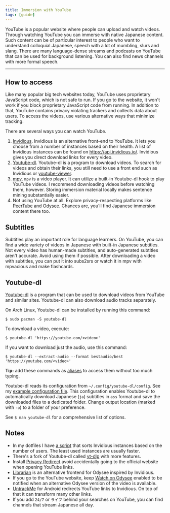 ```yaml
---
title: Immersion with YouTube
tags: [guide]
---
```


YouTube is a popular website where people can upload and watch videos.
Through watching YouTube you can immerse with native Japanese content.
Such content can be of particular interest to people
who want to understand colloquial Japanese,
speech with a lot of mumbling, slurs and slang.
There are many language-dense streams and podcasts on YouTube
that can be used for background listening.
You can also find news channels with more formal speech.

****

## How to access

Like many popular big tech websites today,
YouTube uses proprietary JavaScript code, which is not safe to run.
If you go to the website, it won't work if you block proprietary JavaScript code from running.
In addition to that, YouTube contains privacy violating trackers and collects data about users.
To access the videos, use various alternative ways that minimize tracking.

There are several ways you can watch YouTube.

1) [Invidious](https://github.com/iv-org/invidious).
Invidious is an alternative front-end to YouTube.
It lets you choose from a number of instances based on their health.
A list of Invidious instances can be found on https://api.invidious.io/.
Invidious gives you direct download links for every video.
2) [Youtube-dl](https://wiki.archlinux.org/index.php/Youtube-dl).
Youtube-dl is a program to download videos.
To search for videos and obtain their links,
you still need to use a front end such as Invidious or
[youtube-viewer](https://github.com/trizen/youtube-viewer).
3) [mpv](https://wiki.archlinux.org/title/Mpv).
`mpv` is a video player.
It can utilize a built-in Youtube-dl hook to play YouTube videos.
I recommend downloading videos before watching them, however.
Storing immersion material locally makes sentence mining substantially easier.
4) Not using YouTube at all.
Explore privacy-respecting platforms
like [PeerTube](https://joinpeertube.org/) and [Odysee](https://odysee.com/).
Chances are, you'll find Japanese immersion content there too.

## Subtitles

Subtitles play an important role for language learners.
On YouTube, you can find a wide variety of videos in Japanese with built-in Japanese subtitles.
Not every video has human-made subtitles, and auto-generated subtitles aren't accurate.
Avoid using them if possible.
After downloading a video with subtitles,
you can put it into subs2srs
or watch it in mpv with mpvacious and make flashcards.

## Youtube-dl

[Youtube-dl](https://wiki.archlinux.org/index.php/Youtube-dl)
is a program
that can be used to download videos from YouTube and similar sites.
Youtube-dl can also download audio tracks separately.

On Arch Linux, Youtube-dl can be installed by running this command:

```
$ sudo pacman -S youtube-dl
```

To download a video, execute:

```
$ youtube-dl 'https://youtube.com/<video>'
```

If you want to download just the audio, use this command:

```
$ youtube-dl --extract-audio --format bestaudio/best 'https://youtube.com/<video>'
```

**Tip:** add these commands as
[aliases](https://askubuntu.com/questions/17536/how-do-i-create-a-permanent-bash-alias)
to access them without too much typing.

Youtube-dl reads its configuration from `~/.config/youtube-dl/config`.
See my
[example configuration file](https://github.com/tatsumoto-ren/dotfiles/blob/main/.config/youtube-dl/config).
This configuration enables Youtube-dl to automatically download
Japanese (`ja`) subtitles in `ass` format
and save the downloaded files to a dedicated folder.
Change output location (marked with `-o`) to a folder of your preference.

See `$ man youtube-dl` for a comprehensive list of options.

## Notes

* In my dotfiles I have
  [a script](https://github.com/tatsumoto-ren/dotfiles/blob/main/.local/bin/rank-invidious-instances)
  that sorts Invidious instances based on the number of users.
  The least used instances are usually faster.
* There's a fork of Youtube-dl called [yt-dlp](https://github.com/yt-dlp/yt-dlp) with more features.
* Install [Privacy Redirect](https://github.com/SimonBrazell/privacy-redirect)
  avoid accidentally going to the official website when opening YouTube links.
* [Librarian](https://codeberg.org/librarian/librarian)
  is an alternative frontend for Odysee inspired by Invidious.
* If you go to the YouTube website, keep
  [Watch on Odysee](https://github.com/kodxana/Watch-on-Odysee)
  enabled to be notified when an alternative Odysee version of the video is available.
* [UntrackMe](https://f-droid.org/packages/app.fedilab.nitterizeme/)
  for Android redirects YouTube links to Invidious.
  On top of that it can transform many other links.
* If you add `24/7` or `ライブ` behind your searches on YouTube,
  you can find channels that stream Japanese all day.
